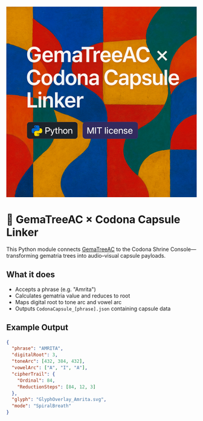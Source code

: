 ![Codona × GemaTreeAC](banner.png)
# 🌱 GemaTreeAC × Codona Capsule Linker

This Python module connects [GemaTreeAC](https://github.com/jaakkopee/gematreeac) to the Codona Shrine Console—transforming gematria trees into audio–visual capsule payloads.

## What it does

- Accepts a phrase (e.g. "Amrita")
- Calculates gematria value and reduces to root
- Maps digital root to tone arc and vowel arc
- Outputs `CodonaCapsule_[phrase].json` containing capsule data

## Example Output

```json
{
  "phrase": "AMRITA",
  "digitalRoot": 3,
  "toneArc": [432, 384, 432],
  "vowelArc": ["A", "I", "A"],
  "cipherTrail": {
    "Ordinal": 84,
    "ReductionSteps": [84, 12, 3]
  },
  "glyph": "GlyphOverlay_Amrita.svg",
  "mode": "SpiralBreath"
}
